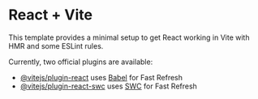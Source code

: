 # React + Vite

This template provides a minimal setup to get React working in Vite with HMR and some ESLint rules.

Currently, two official plugins are available:

- [@vitejs/plugin-react](https://github.com/vitejs/vite-plugin-react/blob/main/packages/plugin-react/README.md) uses [Babel](https://babeljs.io/) for Fast Refresh
- [@vitejs/plugin-react-swc](https://github.com/vitejs/vite-plugin-react-swc) uses [SWC](https://swc.rs/) for Fast Refresh


<!-- 

Website name: Booke Vibe
Live link: https://assignment8-4rxm.vercel.app/

Caharacteristice of the website:

1. The homepage conatins navbar including home, listed bokks,  pages to read, log in and sign up button. 

2. the listed book page contains only books those intended to list or already reading in two different tabs.

3. Detailed Book Information: Clicking on each book listing includes comprehensive details such as title, author, year of publication, number of pages and so on.

4. User Reviews and Ratings and other information are available on clicking on each book on the homepage. 

5. pages to read page ontains Custom Shape Bar Chart regarding the number of pages still due for reading. 

6. Responsive Design: Enjoy a seamless experience across desktops and mobile phones.







 -->
